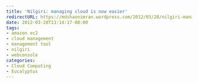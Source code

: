 ```yaml
---
title: 'Nilgiri: managing cloud is now easier'
redirectURL: https://mdshaonimran.wordpress.com/2012/03/28/nilgiri-managing-cloud-is-now-easier/
date: 2012-03-28T13:14:17-00:00
tags:
- amazon ec2
- cloud management
- management tool
- nilgiri
- webconsole
categories:
- Cloud Computing
- Eucalyptus
---
```

